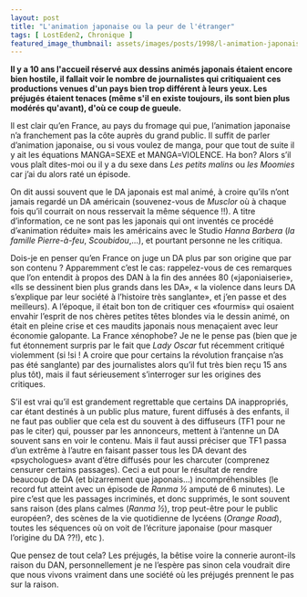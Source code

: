 ```yaml
---
layout: post
title: "L'animation japonaise ou la peur de l'étranger"
tags: [ LostEden2, Chronique ]
featured_image_thumbnail: assets/images/posts/1998/l-animation-japonaise-ou-la-peur-de-l-etranger.jpg
---
```


**Il y a 10 ans l'accueil réservé aux dessins animés japonais étaient encore bien hostile, il fallait voir le nombre de journalistes qui critiquaient ces productions venues d'un pays bien trop différent à leurs yeux. Les préjugés étaient tenaces (même s'il en existe toujours, ils sont bien plus modérés qu'avant), d'où ce coup de gueule.**

Il est clair qu’en France, au pays du fromage qui pue, l’animation japonaise n’a franchement pas la côte auprès du grand public. Il suffit de parler d’animation japonaise, ou si vous voulez de manga, pour que tout de suite il y ait les équations MANGA=SEXE et MANGA=VIOLENCE. Ha bon? Alors s’il vous plaît dites-moi ou il y a du sexe dans *Les petits malins* ou *les Moomies* car j’ai du alors raté un épisode. 

On dit aussi souvent que le DA japonais est mal animé, à croire qu’ils n’ont jamais regardé un DA américain (souvenez-vous de *Musclor* où à chaque fois qu’il courrait on nous resservait la même séquence !!). A titre d’information, ce ne sont pas les japonais qui ont inventés ce procédé d’«animation réduite» mais les américains avec le Studio *Hanna Barbera* (*la famille Pierre-à-feu*, *Scoubidou*,...), et pourtant personne ne les critiqua. 

Dois-je en penser qu’en France on juge un DA plus par son origine que par son contenu ? Apparemment c’est le cas: rappelez-vous de ces remarques que l’on entendit à propos des DAN à la fin des années 80 («japoniaiserie», «Ils se dessinent bien plus grands dans les DA», « la violence dans leurs DA s’explique par leur société à l’histoire très sanglante», et j’en passe et des meilleurs). A l’époque, il était bon ton de critiquer ces «fourmis» qui osaient envahir l’esprit de nos chères petites têtes blondes via le dessin animé, on était en pleine crise et ces maudits japonais nous menaçaient avec leur économie galopante. La France xénophobe? Je ne le pense pas (bien que je fut étonnement surpris par le fait que *Lady Oscar* fut récemment critiqué violemment (si !si ! A croire que pour certains la révolution française n’as pas été sanglante) par des journalistes alors qu’il fut très bien reçu 15 ans plus tôt), mais il faut sérieusement s’interroger sur les origines des critiques. 

S’il est vrai qu’il est grandement regrettable que certains DA inappropriés, car étant destinés à un public plus mature, furent diffusés à des enfants, il ne faut pas oublier que cela est du souvent à des diffuseurs (TF1 pour ne pas le citer) qui, pousser par les annonceurs, mettent à l’antenne un DA souvent sans en voir le contenu. Mais il faut aussi préciser que TF1 passa d’un extrême à l’autre en faisant passer tous les DA devant des «psychologues» avant d’être diffusés pour les charcuter (comprenez censurer certains passages). Ceci a eut pour le résultat de rendre beaucoup de DA (et bizarrement que japonais...) incompréhensibles (le record fut atteint avec un épisode de *Ranma ½* amputé de 6 minutes). Le pire c’est que les passages incriminés, et donc supprimés, le sont souvent sans raison (des plans calmes (*Ranma ½*), trop peut-être pour le public européen?, des scènes de la vie quotidienne de lycéens (*Orange Road*), toutes les séquences où on voit de l’écriture japonaise (pour masquer l’origine du DA ??!), etc ). 

Que pensez de tout cela? Les préjugés, la bêtise voire la connerie auront-ils raison du DAN, personnellement je ne l’espère pas sinon cela voudrait dire que nous vivons vraiment dans une société où les préjugés prennent le pas sur la raison.